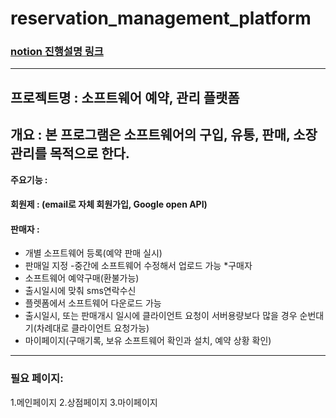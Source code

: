 # reservation_management_platform

### [notion 진행설명 링크](https://www.notion.so/0ff967a779514e97bb14bfb3149b3d94)

---

## **프로젝트명 :** 소프트웨어 예약, 관리 플랫폼

## **개요** : 본 프로그램은 소프트웨어의 구입, 유통, 판매, 소장관리를 목적으로 한다.

**주요기능 :**

#### 회원제 : (email로 자체 회원가입, Google open API)

#### 판매자 :

-   개별 소프트웨어 등록(예약 판매 실시)
-   판매일 지정 -중간에 소프트웨어 수정해서 업로드 가능 \*구매자
-   소프트웨어 예약구매(환불가능)
-   출시일시에 맞춰 sms연락수신
-   플렛폼에서 소프트웨어 다운로드 가능
-   출시일시, 또는 판매개시 일시에 클라이언트 요청이 서버용량보다 많을 경우 순번대기(차례대로 클라이언트 요청가능)
-   마이페이지(구매기록, 보유 소프트웨어 확인과 설치, 예약 상황 확인)

---

### **필요 페이지:**

1.메인페이지 2.상점페이지 3.마이페이지
